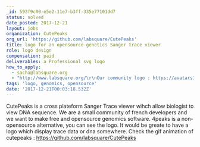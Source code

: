 ```yaml
---
_id: 593f9c00-e5e2-11e7-b3ff-335e77101dd7
status: solved
date_posted: 2017-12-21
layout: jobs
organization: CutePeaks
org_url: 'https://github.com/labsquare/CutePeaks'
title: logo for an opensource genetics Sanger trace viewer
role: logo design
compensation: paid
deliverables: a Professional svg logo
how_to_apply:
  - sacha@labsquare.org
  - "http://www.labsquare.org/\r\nOur community logo : https://avatars1.githubusercontent.com/u/2106259?s=200&v=4\r\nLogo I like :\r\n https://cdn.dribbble.com/users/533705/screenshots/3811091/sublime-icon.png\r\n"
tags: 'logo, genomics, opensource'
date: '2017-12-21T00:03:18.532Z'
---
```

CutePeaks is a cross plateform Sanger Trace viewer wihch allow biologist to view DNA sequence. 
We are a small community of french developers and we want to make free and opensource genomics software. 
4peaks is a non-opensource alternative, you can see the logo.
 It would be greate to have a logo which display trace data or dna somewhere.
Check the gif animation of cutepeaks : https://github.com/labsquare/CutePeaks

